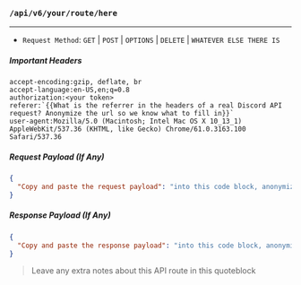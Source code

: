 ### `/api/v6/your/route/here`
------

* `Request Method`: `GET` | `POST` | `OPTIONS` | `DELETE` | `WHATEVER ELSE THERE IS`

##### Important Headers
```
accept-encoding:gzip, deflate, br
accept-language:en-US,en;q=0.8
authorization:<your token>
referer:`{{What is the referrer in the headers of a real Discord API request? Anonymize the url so we know what to fill in}}`
user-agent:Mozilla/5.0 (Macintosh; Intel Mac OS X 10_13_1) AppleWebKit/537.36 (KHTML, like Gecko) Chrome/61.0.3163.100 Safari/537.36
```

##### Request Payload (If Any)
```json
{
  "Copy and paste the request payload": "into this code block, anonymizing any necessary data so we know what to fill in"
}
```

##### Response Payload (If Any)
```json
{
  "Copy and paste the response payload": "into this code block, anonymizing any necessary data so we know what to expect"
}
```

> Leave any extra notes about this API route in this quoteblock

